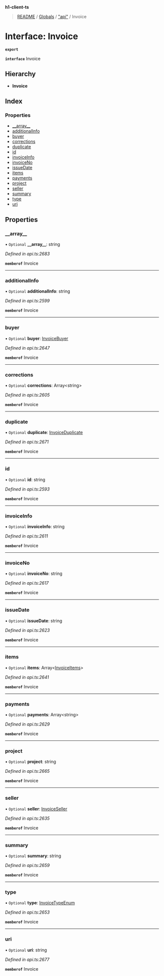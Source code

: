 **h1-client-ts**

> [README](../README.md) / [Globals](../globals.md) / ["api"](../modules/_api_.md) / Invoice

# Interface: Invoice

**`export`** 

**`interface`** Invoice

## Hierarchy

* **Invoice**

## Index

### Properties

* [\_\_array\_\_](_api_.invoice.md#__array__)
* [additionalInfo](_api_.invoice.md#additionalinfo)
* [buyer](_api_.invoice.md#buyer)
* [corrections](_api_.invoice.md#corrections)
* [duplicate](_api_.invoice.md#duplicate)
* [id](_api_.invoice.md#id)
* [invoiceInfo](_api_.invoice.md#invoiceinfo)
* [invoiceNo](_api_.invoice.md#invoiceno)
* [issueDate](_api_.invoice.md#issuedate)
* [items](_api_.invoice.md#items)
* [payments](_api_.invoice.md#payments)
* [project](_api_.invoice.md#project)
* [seller](_api_.invoice.md#seller)
* [summary](_api_.invoice.md#summary)
* [type](_api_.invoice.md#type)
* [uri](_api_.invoice.md#uri)

## Properties

### \_\_array\_\_

• `Optional` **\_\_array\_\_**: string

*Defined in api.ts:2683*

**`memberof`** Invoice

___

### additionalInfo

• `Optional` **additionalInfo**: string

*Defined in api.ts:2599*

**`memberof`** Invoice

___

### buyer

• `Optional` **buyer**: [InvoiceBuyer](_api_.invoicebuyer.md)

*Defined in api.ts:2647*

**`memberof`** Invoice

___

### corrections

• `Optional` **corrections**: Array\<string>

*Defined in api.ts:2605*

**`memberof`** Invoice

___

### duplicate

• `Optional` **duplicate**: [InvoiceDuplicate](_api_.invoiceduplicate.md)

*Defined in api.ts:2671*

**`memberof`** Invoice

___

### id

• `Optional` **id**: string

*Defined in api.ts:2593*

**`memberof`** Invoice

___

### invoiceInfo

• `Optional` **invoiceInfo**: string

*Defined in api.ts:2611*

**`memberof`** Invoice

___

### invoiceNo

• `Optional` **invoiceNo**: string

*Defined in api.ts:2617*

**`memberof`** Invoice

___

### issueDate

• `Optional` **issueDate**: string

*Defined in api.ts:2623*

**`memberof`** Invoice

___

### items

• `Optional` **items**: Array\<[InvoiceItems](_api_.invoiceitems.md)>

*Defined in api.ts:2641*

**`memberof`** Invoice

___

### payments

• `Optional` **payments**: Array\<string>

*Defined in api.ts:2629*

**`memberof`** Invoice

___

### project

• `Optional` **project**: string

*Defined in api.ts:2665*

**`memberof`** Invoice

___

### seller

• `Optional` **seller**: [InvoiceSeller](_api_.invoiceseller.md)

*Defined in api.ts:2635*

**`memberof`** Invoice

___

### summary

• `Optional` **summary**: string

*Defined in api.ts:2659*

**`memberof`** Invoice

___

### type

• `Optional` **type**: [InvoiceTypeEnum](../enums/_api_.invoicetypeenum.md)

*Defined in api.ts:2653*

**`memberof`** Invoice

___

### uri

• `Optional` **uri**: string

*Defined in api.ts:2677*

**`memberof`** Invoice

